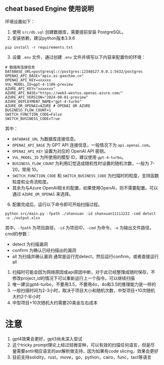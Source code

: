 ## cheat based Engine 使用说明

环境设置如下：

1. 使用 `src/db.sql` 创建数据库，需要提前安装 PostgreSQL。
2. 安装依赖，建议python版本3.9.6
```
pip install -r requirements.txt
```

3. 设置 `.env` 文件，通过创建 `.env` 文件并填写以下内容来配置你的环境：

```
# 数据库连接信息
DATABASE_URL=postgresql://postgres:1234@127.0.0.1:5432/postgres
OPENAI_API_BASE="apix.ai-gaochao.cn"
OPENAI_API_KEY=xxxxxx
VUL_MODEL_ID=gpt-4-1106-preview
AZURE_API_KEY="xxxxxxx"
AZURE_API_BASE="https://web3-westus.openai.azure.com/"
AZURE_API_VERSION="2024-08-01-preview"
AZURE_DEPLOYMENT_NAME="gpt-4-turbo"
AZURE_OR_OPENAI=AZURE # OPENAI OR AZURE
BUSINESS_FLOW_COUNT=1
SWITCH_FUNCTION_CODE=False
SWITCH_BUSINESS_CODE=True
```

其中：
- `DATABASE_URL` 为数据库连接信息。
- `OPENAI_API_BASE` 为 GPT API 连接信息，一般情况下为 `api.openai.com`。
- `OPENAI_API_KEY` 设置为对应的 OpenAI API 密钥。
- `VUL_MODEL_ID` 为所使用的模型 ID，建议使用 `gpt-4-turbo`。
- `BUSINESS_FLOW_COUNT` 为利用幻觉造成随机性时设置的随机次数，一般为 7-20，常用 10。
- `SWITCH_FUNCTION_CODE` 和 `SWITCH_BUSINESS_CODE` 为扫描时的粒度，支持函数粒度和业务流粒度。
- 其余为与Azure OpenAI相关的配置，如果使用OpenAI，则不需要配置。可以通过 `AZURE_OR_OPENAI` 来选择。

6. 配置完成后，运行以下命令即可开始扫描过程。
```
python src/main.py -fpath ./shanxuan -id shanxuan11111222 -cmd detect -o ./output.xlsx
```
其中，`-fpath` 为项目路径，`-id` 为项目ID，`-cmd` 为命令，`-o` 为输出文件路径。
cmd的参数：
- detect 为扫描漏洞
- confirm 为确认已经扫描出的漏洞
- all 为扫描并确认漏洞
通常是运行完detect，然后运行confirm，或者直接运行all

1. 扫描时可能会因为网络原因或api原因中断，对于此已经整理成随时保存，不修改project_id的情况下可以重新运行上一个指令，可以继续扫描
2. 唯一建议gpt4-turbo，不要用3.5，不要用4o，4o和3.5的推理能力是一样的
3. 一般扫描时间为2-3小时，取决于项目大小和随机次数，中型项目+10次随机大约2个半小时
4. 中型项目+10次随机大约需要20美金左右成本
# 注意
1. gpt4效果会更好，gpt3尚未深入尝试
2. 这个tricky prompt理论上经过轻微变种，可以有效的扫描任何语言，但是尽量需要antlr相应语言的ast解析做支持，因为如果有code slicing，效果会更好
3. 目前支持solidity，rust，move，go，python，cairo，func，tact等语言
